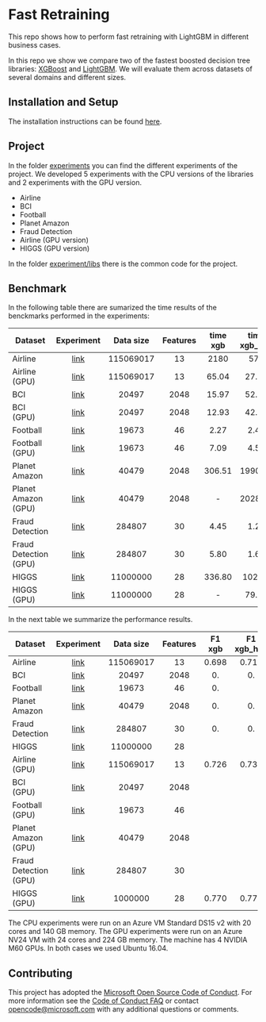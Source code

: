 # Fast Retraining

This repo shows how to perform fast retraining with LightGBM in different business cases.

In this repo we show we compare two of the fastest boosted decision tree libraries: [XGBoost](https://github.com/dmlc/xgboost) and [LightGBM](https://github.com/microsoft/LightGBM). We will evaluate them across datasets of several domains and different sizes. 

## Installation and Setup

The installation instructions can be found [here](./INSTALL.md).

## Project

In the folder [experiments](./experiments) you can find the different experiments of the project. We developed 5 experiments with the CPU versions of the libraries and 2 experiments with the GPU version.

* Airline
* BCI
* Football
* Planet Amazon
* Fraud Detection
* Airline (GPU version)
* HIGGS (GPU version)

In the folder [experiment/libs](./experiment/libs) there is the common code for the project.

## Benchmark

In the following table there are sumarized the time results of the benckmarks performed in the experiments:

| Dataset | Experiment | Data size | Features | time xgb | time xgb_hist | time lgb | 
| --- | :---: | :---: | :---: | :---: | :---: | :---: | 
| Airline | [link](./experiments/01_airline.ipynb) | 115069017 | 13 | 2180 | 578 | 366 | 
| Airline (GPU) | [link](./experiments/01_airline_GPU.ipynb) | 115069017 | 13 | 65.04 | 27.15 | 21.35 | 
| BCI | [link](./experiments/02_BCI.ipynb) | 20497 | 2048 | 15.97 | 52.69 | 6.38 |
| BCI (GPU) | [link](./experiments/02_BCI_GPU.ipynb) | 20497 | 2048 | 12.93 | 42.69 | 2.76 |  
| Football | [link](./experiments/03_football.ipynb) | 19673 | 46 | 2.27 | 2.47 | 0.582 | 
| Football (GPU) | [link](./experiments/03_football_GPU.ipynb) | 19673 | 46 | 7.09 | 4.58 | 0.97 | 
| Planet Amazon | [link](./experiments/04_PlanetKaggle.ipynb) | 40479 | 2048 | 306.51 | 1990.16 | 204.21 | 
| Planet Amazon (GPU) | [link](./experiments/04_PlanetKaggle_GPU.ipynb) | 40479 | 2048 | - | 2028.43 | 317.68 | 
| Fraud Detection | [link](./experiments/05_FraudDetection.ipynb) | 284807 | 30 | 4.45 | 1.20 | 0.73 |
| Fraud Detection (GPU) | [link](./experiments/05_FraudDetection_GPU.ipynb) | 284807 | 30 | 5.80 | 1.64 | 0.29 |
| HIGGS | [link](./experiments/06_HIGGS.ipynb) | 11000000 | 28 | 336.80 | 102.01 | 77.36 |  
| HIGGS (GPU) | [link](./experiments/06_HIGGS_GPU.ipynb) | 11000000 | 28 | - | 79.26 | 55.90 | 

In the next table we summarize the performance results.

| Dataset | Experiment | Data size | Features | F1 xgb | F1 xgb_hist | F1 lgb | 
| --- | :---: | :---: | :---: | :---: | :---: | :---: |
| Airline | [link](./experiments/01_airline.ipynb) | 115069017 | 13 | 0.698 | 0.717 | 0.694 |
| BCI | [link](./experiments/02_BCI.ipynb) | 20497 | 2048 | 0. | 0. |  |
| Football | [link](./experiments/03_football.ipynb) | 19673 | 46 | 0. |  |  |
| Planet Amazon | [link](./experiments/04_PlanetKaggle.ipynb) | 40479 | 2048 | 0. | 0. | 0. |
| Fraud Detection | [link](./experiments/05_FraudDetection.ipynb) | 284807 | 30 | 0. | 0. | 0. |
| HIGGS | [link](./experiments/06_HIGGS.ipynb) | 11000000 | 28 |  |  |  |  
| Airline (GPU) | [link](./experiments/01_airline_GPU.ipynb) | 115069017 | 13 | 0.726 | 0.738 | 0.728 |
| BCI (GPU) | [link](./experiments/02_BCI_GPU.ipynb) | 20497 | 2048 |  |  |  | 
| Football (GPU) | [link](./experiments/03_football_GPU.ipynb) | 19673 | 46 |  |  |  | 
| Planet Amazon (GPU) | [link](./experiments/04_PlanetKaggle_GPU.ipynb) | 40479 | 2048 |  |  |  | 
| Fraud Detection (GPU) | [link](./experiments/05_FraudDetection_GPU.ipynb) | 284807 | 30 |  |  |  |
| HIGGS (GPU) | [link](./experiments/06_HIGGS_GPU.ipynb) | 1000000 | 28 | 0.770 | 0.770 | 0.766 |

The CPU experiments were run on an Azure VM Standard DS15 v2 with 20 cores and 140 GB memory. The GPU experiments were run on an Azure NV24 VM with 24 cores and 224 GB memory. The machine has 4 NVIDIA M60 GPUs. In both cases we used Ubuntu 16.04.


## Contributing

This project has adopted the [Microsoft Open Source Code of Conduct](https://opensource.microsoft.com/codeofconduct/). For more information see the [Code of Conduct FAQ](https://opensource.microsoft.com/codeofconduct/faq/) or contact [opencode@microsoft.com](mailto:opencode@microsoft.com) with any additional questions or comments.

